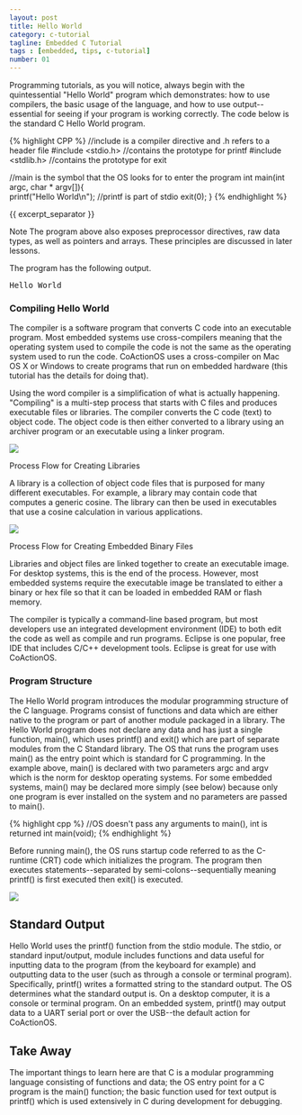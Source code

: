 ```yaml
---
layout: post
title: Hello World
category: c-tutorial
tagline: Embedded C Tutorial
tags : [embedded, tips, c-tutorial]
number: 01
---
```


Programming tutorials, as you will notice, always begin with the quintessential 
"Hello World" program which demonstrates: how to use compilers, the basic usage 
of the language, and how to use output--essential for seeing if your program is 
working correctly. The code below is the standard C Hello World program.

{% highlight CPP %}
//include is a compiler directive and .h refers to a header file
#include <stdio.h> //contains the prototype for printf
#include <stdlib.h> //contains the prototype for exit

//main is the symbol that the OS looks for to enter the program
int main(int argc, char * argv[]){  
     printf("Hello World\n"); //printf is part of stdio
     exit(0);
}
{% endhighlight %}

{{ excerpt_separator }}

<div class="alert alert-info"><span class="label label-danger">Note</span> The program above also exposes preprocessor directives, 
raw data types, as well as pointers and arrays. These principles are discussed 
in later lessons. </div>

The program has the following output.

<pre>Hello World</pre>

### Compiling Hello World

The compiler is a software program that converts C code into an executable program. 
Most embedded systems use cross-compilers meaning that the operating system used to 
compile the code is not the same as the operating system used to run the code. 
CoActionOS uses a cross-compiler on Mac OS X or Windows to create programs that run 
on embedded hardware (this tutorial has the details for doing that).

Using the word compiler is a simplification of what is actually happening. 
"Compiling" is a multi-step process that starts with C files and produces executable 
files or libraries. The compiler converts the C code (text) to object code. 
The object code is then either converted to a library using an archiver program or 
an executable using a linker program.

<img class="post_image" src="{{ BASE_PATH }}/images/compiler-library-flow.svg" />

Process Flow for Creating Libraries

A library is a collection of object code files that is purposed for many different executables. 
For example, a library may contain code that computes a generic cosine. 
The library can then be used in executables that use a cosine calculation in various applications.

<img class="post_image" src="{{ BASE_PATH }}/images/compiler-executable-flow.svg" />

Process Flow for Creating Embedded Binary Files

Libraries and object files are linked together to create an executable image. 
For desktop systems, this is the end of the process. However, most embedded 
systems require the executable image be translated to either a binary or hex file 
so that it can be loaded in embedded RAM or flash memory.

The compiler is typically a command-line based program, but most developers 
use an integrated development environment (IDE) to both edit the code as well 
as compile and run programs. Eclipse is one popular, free IDE that includes C/C++ 
development tools. Eclipse is great for use with CoActionOS.

### Program Structure

The Hello World program introduces the modular programming structure of the C 
language. Programs consist of functions and data which are either native to the 
program or part of another module packaged in a library. The Hello World program 
does not declare any data and has just a single function, main(), which uses 
printf() and exit() which are part of separate modules from the C Standard library. 
The OS that runs the program uses main() as the entry point which is standard for 
C programming. In the example above, main() is declared with two parameters argc 
and argv which is the norm for desktop operating systems. For some embedded systems, 
main() may be declared more simply (see below) because only one program is 
ever installed on the system and no parameters are passed to main().

{% highlight cpp %}
//OS doesn't pass any arguments to main(), int is returned
int main(void); 
{% endhighlight %}

Before running main(), the OS runs startup code referred to as the C-runtime (CRT) 
code which initializes the program. The program then executes statements--separated 
by semi-colons--sequentially meaning printf() is first executed then exit() is executed.

<img class="post_image" src="{{ BASE_PATH }}/images/hello-flow.svg" />

## Standard Output

Hello World uses the printf() function from the stdio module. The stdio, or 
standard input/output, module includes functions and data useful for inputting 
data to the program (from the keyboard for example) and outputting data to the 
user (such as through a console or terminal program). Specifically, printf() writes
 a formatted string to the standard output. The OS determines what the standard output 
 is. On a desktop computer, it is a console or terminal program. On an embedded system, 
 printf() may output data to a UART serial port or over the USB--the default action 
 for CoActionOS.

## Take Away

The important things to learn here are that C is a modular programming language 
consisting of functions and data; the OS entry point for a C program is the main() 
function; the basic function used for text output is printf() which is used extensively 
in C during development for debugging.